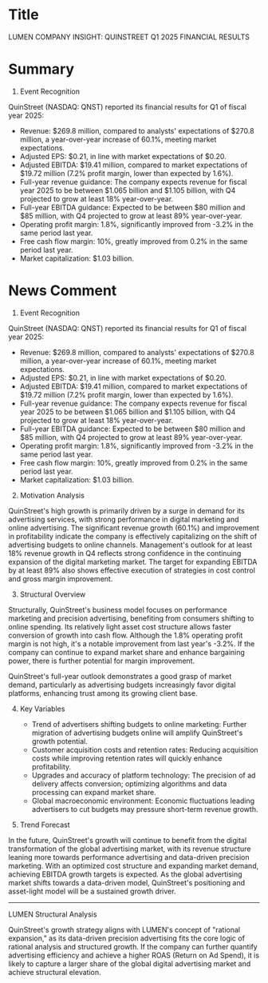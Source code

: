 # Title
LUMEN COMPANY INSIGHT: QUINSTREET Q1 2025 FINANCIAL RESULTS

# Summary
1. Event Recognition

QuinStreet (NASDAQ: QNST) reported its financial results for Q1 of fiscal year 2025:
   - Revenue: $269.8 million, compared to analysts' expectations of $270.8 million, a year-over-year increase of 60.1%, meeting market expectations.
   - Adjusted EPS: $0.21, in line with market expectations of $0.20.
   - Adjusted EBITDA: $19.41 million, compared to market expectations of $19.72 million (7.2% profit margin, lower than expected by 1.6%).
   - Full-year revenue guidance: The company expects revenue for fiscal year 2025 to be between $1.065 billion and $1.105 billion, with Q4 projected to grow at least 18% year-over-year.
   - Full-year EBITDA guidance: Expected to be between $80 million and $85 million, with Q4 projected to grow at least 89% year-over-year.
   - Operating profit margin: 1.8%, significantly improved from -3.2% in the same period last year.
   - Free cash flow margin: 10%, greatly improved from 0.2% in the same period last year.
   - Market capitalization: $1.03 billion.

# News Comment
1. Event Recognition

QuinStreet (NASDAQ: QNST) reported its financial results for Q1 of fiscal year 2025:
   - Revenue: $269.8 million, compared to analysts' expectations of $270.8 million, a year-over-year increase of 60.1%, meeting market expectations.
   - Adjusted EPS: $0.21, in line with market expectations of $0.20.
   - Adjusted EBITDA: $19.41 million, compared to market expectations of $19.72 million (7.2% profit margin, lower than expected by 1.6%).
   - Full-year revenue guidance: The company expects revenue for fiscal year 2025 to be between $1.065 billion and $1.105 billion, with Q4 projected to grow at least 18% year-over-year.
   - Full-year EBITDA guidance: Expected to be between $80 million and $85 million, with Q4 projected to grow at least 89% year-over-year.
   - Operating profit margin: 1.8%, significantly improved from -3.2% in the same period last year.
   - Free cash flow margin: 10%, greatly improved from 0.2% in the same period last year.
   - Market capitalization: $1.03 billion.

2. Motivation Analysis

QuinStreet's high growth is primarily driven by a surge in demand for its advertising services, with strong performance in digital marketing and online advertising. The significant revenue growth (60.1%) and improvement in profitability indicate the company is effectively capitalizing on the shift of advertising budgets to online channels. Management's outlook for at least 18% revenue growth in Q4 reflects strong confidence in the continuing expansion of the digital marketing market. The target for expanding EBITDA by at least 89% also shows effective execution of strategies in cost control and gross margin improvement.

3. Structural Overview

Structurally, QuinStreet's business model focuses on performance marketing and precision advertising, benefiting from consumers shifting to online spending. Its relatively light asset cost structure allows faster conversion of growth into cash flow. Although the 1.8% operating profit margin is not high, it's a notable improvement from last year's -3.2%. If the company can continue to expand market share and enhance bargaining power, there is further potential for margin improvement.

QuinStreet's full-year outlook demonstrates a good grasp of market demand, particularly as advertising budgets increasingly favor digital platforms, enhancing trust among its growing client base.

4. Key Variables
   - Trend of advertisers shifting budgets to online marketing: Further migration of advertising budgets online will amplify QuinStreet's growth potential.
   - Customer acquisition costs and retention rates: Reducing acquisition costs while improving retention rates will quickly enhance profitability.
   - Upgrades and accuracy of platform technology: The precision of ad delivery affects conversion; optimizing algorithms and data processing can expand market share.
   - Global macroeconomic environment: Economic fluctuations leading advertisers to cut budgets may pressure short-term revenue growth.

5. Trend Forecast

In the future, QuinStreet's growth will continue to benefit from the digital transformation of the global advertising market, with its revenue structure leaning more towards performance advertising and data-driven precision marketing. With an optimized cost structure and expanding market demand, achieving EBITDA growth targets is expected. As the global advertising market shifts towards a data-driven model, QuinStreet's positioning and asset-light model will be a sustained growth driver.

---

LUMEN Structural Analysis

QuinStreet's growth strategy aligns with LUMEN's concept of "rational expansion," as its data-driven precision advertising fits the core logic of rational analysis and structured growth. If the company can further quantify advertising efficiency and achieve a higher ROAS (Return on Ad Spend), it is likely to capture a larger share of the global digital advertising market and achieve structural elevation.
